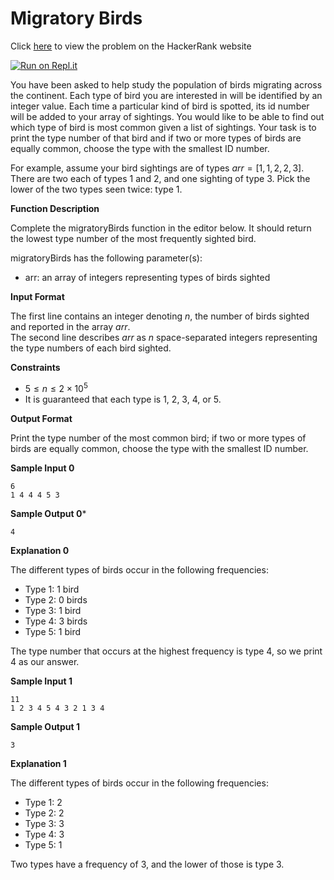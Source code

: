 # Migratory Birds

Click [here](https://www.hackerrank.com/challenges/migratory-birds/problem) to view the problem on the HackerRank website

[![Run on Repl.it](https://repl.it/badge/github/hamza-mughees/Migratory-Birds)](https://repl.it/github/hamza-mughees/Migratory-Birds)

You have been asked to help study the population of birds migrating across the continent. Each type of bird you are interested in will be identified by an integer value. Each time a particular kind of bird is spotted, its id number will be added to your array of sightings. You would like to be able to find out which type of bird is most common given a list of sightings. Your task is to print the type number of that bird and if two or more types of birds are equally common, choose the type with the smallest ID number.

For example, assume your bird sightings are of types $arr = [1, 1, 2, 2, 3]$. There are two each of types $1$ and $2$, and one sighting of type $3$. Pick the lower of the two types seen twice: type $1$.

**Function Description**

Complete the migratoryBirds function in the editor below. It should return the lowest type number of the most frequently sighted bird.

migratoryBirds has the following parameter(s):

- arr: an array of integers representing types of birds sighted

**Input Format**

The first line contains an integer denoting $n$, the number of birds sighted and reported in the array $arr$.  
The second line describes $arr$ as $n$ space-separated integers representing the type numbers of each bird sighted.

**Constraints**

- $5\leq n\leq 2\times 10^5$
- It is guaranteed that each type is $1$, $2$, $3$, $4$, or $5$.

**Output Format**

Print the type number of the most common bird; if two or more types of birds are equally common, choose the type with the smallest ID number.

**Sample Input 0**
```
6
1 4 4 4 5 3
```

**Sample Output 0***
```
4
```

**Explanation 0**

The different types of birds occur in the following frequencies:

- Type $1$: $1$ bird
- Type $2$: $0$ birds
- Type $3$: $1$ bird
- Type $4$: $3$ birds
- Type $5$: $1$ bird  

The type number that occurs at the highest frequency is type $4$, so we print $4$ as our answer.

**Sample Input 1**
```
11
1 2 3 4 5 4 3 2 1 3 4
```

**Sample Output 1**
```
3
```

**Explanation 1**

The different types of birds occur in the following frequencies:

- Type $1$: $2$
- Type $2$: $2$
- Type $3$: $3$
- Type $4$: $3$
- Type $5$: $1$

Two types have a frequency of $3$, and the lower of those is type $3$.
